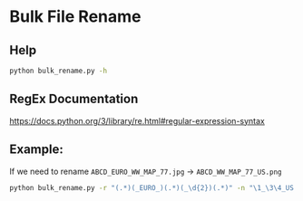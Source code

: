 # Bulk File Rename

## Help
```bash
python bulk_rename.py -h
```

## RegEx Documentation
https://docs.python.org/3/library/re.html#regular-expression-syntax

## Example:
If we need to rename `ABCD_EURO_WW_MAP_77.jpg` -> `ABCD_WW_MAP_77_US.png`
```bash
python bulk_rename.py -r "(.*)(_EURO_)(.*)(_\d{2})(.*)" -n "\1_\3\4_US.png" -a
```
